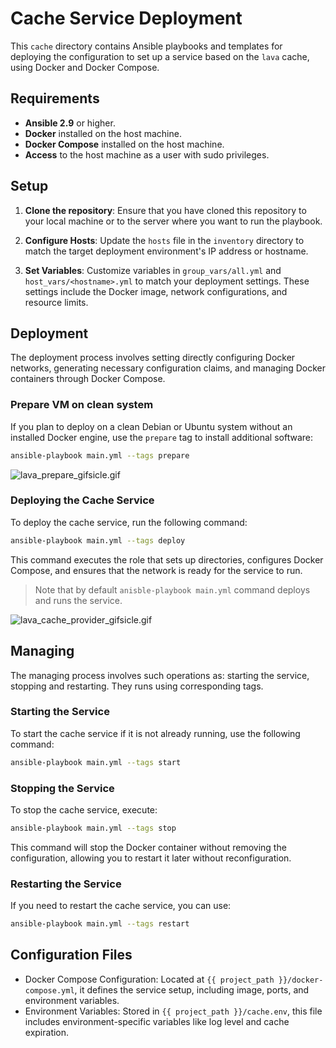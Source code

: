 # Cache Service Deployment

This `cache` directory contains Ansible playbooks and templates for deploying the configuration to set up a service based on the `lava` cache, using Docker and Docker Compose.

## Requirements

- **Ansible 2.9** or higher.
- **Docker** installed on the host machine.
- **Docker Compose** installed on the host machine.
- **Access** to the host machine as a user with sudo privileges.

## Setup

1. **Clone the repository**:
   Ensure that you have cloned this repository to your local machine or to the server where you want to run the playbook.

2. **Configure Hosts**:
   Update the `hosts` file in the `inventory` directory to match the target deployment environment's IP address or hostname.

3. **Set Variables**:
   Customize variables in `group_vars/all.yml` and `host_vars/<hostname>.yml` to match your deployment settings. These settings include the Docker image, network configurations, and resource limits.

## Deployment

The deployment process involves setting directly configuring Docker networks, generating necessary configuration claims, and managing Docker containers through Docker Compose.

### Prepare VM on clean system

If you plan to deploy on a clean Debian or Ubuntu system without an installed Docker engine, use the `prepare` tag to install additional software:
```bash
ansible-playbook main.yml --tags prepare
```
![lava_prepare_gifsicle.gif](https://github.com/svetek/lava-ansible-deployment/blob/main/guides/lava_prepare_gifsicle.gif)

### Deploying the Cache Service

To deploy the cache service, run the following command:

```bash
ansible-playbook main.yml --tags deploy
```

This command executes the role that sets up directories, configures Docker Compose, and ensures that the network is ready for the service to run.

> Note that by default ```anisble-playbook main.yml``` command deploys and runs the service.

![lava_cache_provider_gifsicle.gif](https://github.com/svetek/lava-ansible-deployment/blob/main/guides/lava_cache_provider_gifsicle.gif)

## Managing
The managing process involves such operations as: starting the service, stopping and restarting. They runs using corresponding tags.

### Starting the Service
To start the cache service if it is not already running, use the following command:

```bash
ansible-playbook main.yml --tags start
```

### Stopping the Service
To stop the cache service, execute:

```bash
ansible-playbook main.yml --tags stop
```

This command will stop the Docker container without removing the configuration, allowing you to restart it later without reconfiguration.

### Restarting the Service
If you need to restart the cache service, you can use:

```bash
ansible-playbook main.yml --tags restart
```

## Configuration Files

* Docker Compose Configuration: Located at `{{ project_path }}/docker-compose.yml`, it defines the service setup, including image, ports, and environment variables.
* Environment Variables: Stored in `{{ project_path }}/cache.env`, this file includes environment-specific variables like log level and cache expiration.
